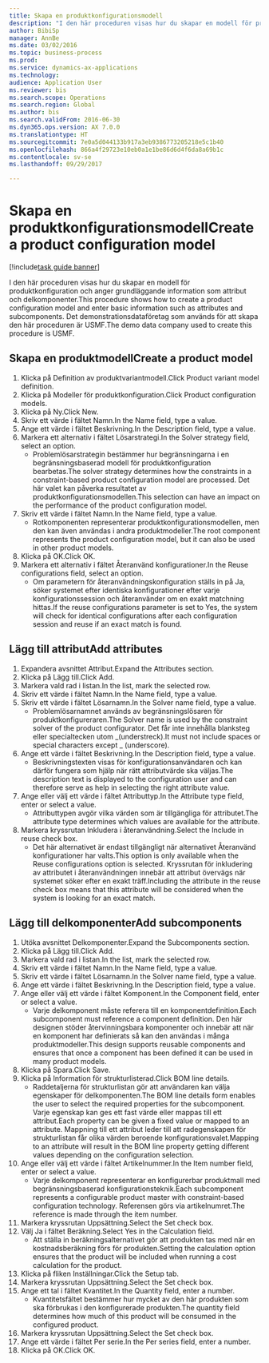 ```yaml
--- 
title: Skapa en produktkonfigurationsmodell
description: "I den här proceduren visas hur du skapar en modell för produktkonfiguration och anger grundläggande information som attribut och delkomponenter."
author: BibiSp
manager: AnnBe
ms.date: 03/02/2016
ms.topic: business-process
ms.prod: 
ms.service: dynamics-ax-applications
ms.technology: 
audience: Application User
ms.reviewer: bis
ms.search.scope: Operations
ms.search.region: Global
ms.author: bis
ms.search.validFrom: 2016-06-30
ms.dyn365.ops.version: AX 7.0.0
ms.translationtype: HT
ms.sourcegitcommit: 7e0a5d044133b917a3eb9386773205218e5c1b40
ms.openlocfilehash: 866a4f29723e10eb0a1e1be86d6d4f6da8a69b1c
ms.contentlocale: sv-se
ms.lasthandoff: 09/29/2017

---
```

# <a name="create-a-product-configuration-model"></a><span data-ttu-id="6ef9c-103">Skapa en produktkonfigurationsmodell</span><span class="sxs-lookup"><span data-stu-id="6ef9c-103">Create a product configuration model</span></span>

[!include[task guide banner](../../includes/task-guide-banner.md)]

<span data-ttu-id="6ef9c-104">I den här proceduren visas hur du skapar en modell för produktkonfiguration och anger grundläggande information som attribut och delkomponenter.</span><span class="sxs-lookup"><span data-stu-id="6ef9c-104">This procedure shows how to create a product configuration model and enter basic information such as attributes and subcomponents.</span></span> <span data-ttu-id="6ef9c-105">Det demonstrationsdataföretag som används för att skapa den här proceduren är USMF.</span><span class="sxs-lookup"><span data-stu-id="6ef9c-105">The demo data company used to create this procedure is USMF.</span></span>


## <a name="create-a-product-model"></a><span data-ttu-id="6ef9c-106">Skapa en produktmodell</span><span class="sxs-lookup"><span data-stu-id="6ef9c-106">Create a product model</span></span>
1. <span data-ttu-id="6ef9c-107">Klicka på Definition av produktvariantmodell.</span><span class="sxs-lookup"><span data-stu-id="6ef9c-107">Click Product variant model definition.</span></span>
2. <span data-ttu-id="6ef9c-108">Klicka på Modeller för produktkonfiguration.</span><span class="sxs-lookup"><span data-stu-id="6ef9c-108">Click Product configuration models.</span></span>
3. <span data-ttu-id="6ef9c-109">Klicka på Ny.</span><span class="sxs-lookup"><span data-stu-id="6ef9c-109">Click New.</span></span>
4. <span data-ttu-id="6ef9c-110">Skriv ett värde i fältet Namn.</span><span class="sxs-lookup"><span data-stu-id="6ef9c-110">In the Name field, type a value.</span></span>
5. <span data-ttu-id="6ef9c-111">Ange ett värde i fältet Beskrivning.</span><span class="sxs-lookup"><span data-stu-id="6ef9c-111">In the Description field, type a value.</span></span>
6. <span data-ttu-id="6ef9c-112">Markera ett alternativ i fältet Lösarstrategi.</span><span class="sxs-lookup"><span data-stu-id="6ef9c-112">In the Solver strategy field, select an option.</span></span>
    * <span data-ttu-id="6ef9c-113">Problemlösarstrategin bestämmer hur begränsningarna i en begränsningsbaserad modell för produktkonfiguration bearbetas.</span><span class="sxs-lookup"><span data-stu-id="6ef9c-113">The solver strategy determines how the constraints in a constraint-based product configuration model are processed.</span></span> <span data-ttu-id="6ef9c-114">Det här valet kan påverka resultatet av produktkonfigurationsmodellen.</span><span class="sxs-lookup"><span data-stu-id="6ef9c-114">This selection can have an impact on the performance of the product configuration model.</span></span>  
7. <span data-ttu-id="6ef9c-115">Skriv ett värde i fältet Namn.</span><span class="sxs-lookup"><span data-stu-id="6ef9c-115">In the Name field, type a value.</span></span>
    * <span data-ttu-id="6ef9c-116">Rotkomponenten representerar produktkonfigurationsmodellen, men den kan även användas i andra produktmodeller.</span><span class="sxs-lookup"><span data-stu-id="6ef9c-116">The root component represents the product configuration model, but it can also be used in other product models.</span></span>  
8. <span data-ttu-id="6ef9c-117">Klicka på OK.</span><span class="sxs-lookup"><span data-stu-id="6ef9c-117">Click OK.</span></span>
9. <span data-ttu-id="6ef9c-118">Markera ett alternativ i fältet Återanvänd konfigurationer.</span><span class="sxs-lookup"><span data-stu-id="6ef9c-118">In the Reuse configurations field, select an option.</span></span>
    * <span data-ttu-id="6ef9c-119">Om parametern för återanvändningskonfiguration ställs in på Ja, söker systemet efter identiska konfigurationer efter varje konfigurationssession och återanvänder om en exakt matchning hittas.</span><span class="sxs-lookup"><span data-stu-id="6ef9c-119">If the reuse configurations parameter is set to Yes, the system will check for identical configurations after each configuration session and reuse if an exact match is found.</span></span>  

## <a name="add-attributes"></a><span data-ttu-id="6ef9c-120">Lägg till attribut</span><span class="sxs-lookup"><span data-stu-id="6ef9c-120">Add attributes</span></span>
1. <span data-ttu-id="6ef9c-121">Expandera avsnittet Attribut.</span><span class="sxs-lookup"><span data-stu-id="6ef9c-121">Expand the Attributes section.</span></span>
2. <span data-ttu-id="6ef9c-122">Klicka på Lägg till.</span><span class="sxs-lookup"><span data-stu-id="6ef9c-122">Click Add.</span></span>
3. <span data-ttu-id="6ef9c-123">Markera vald rad i listan.</span><span class="sxs-lookup"><span data-stu-id="6ef9c-123">In the list, mark the selected row.</span></span>
4. <span data-ttu-id="6ef9c-124">Skriv ett värde i fältet Namn.</span><span class="sxs-lookup"><span data-stu-id="6ef9c-124">In the Name field, type a value.</span></span>
5. <span data-ttu-id="6ef9c-125">Skriv ett värde i fältet Lösarnamn.</span><span class="sxs-lookup"><span data-stu-id="6ef9c-125">In the Solver name field, type a value.</span></span>
    * <span data-ttu-id="6ef9c-126">Problemlösarnamnet används av begränsningslösaren för produktkonfigureraren.</span><span class="sxs-lookup"><span data-stu-id="6ef9c-126">The Solver name is used by the constraint solver of the product configurator.</span></span> <span data-ttu-id="6ef9c-127">Det får inte innehålla blanksteg eller specialtecken utom _(understreck).</span><span class="sxs-lookup"><span data-stu-id="6ef9c-127">It must not include spaces or special characters except _ (underscore).</span></span>  
6. <span data-ttu-id="6ef9c-128">Ange ett värde i fältet Beskrivning.</span><span class="sxs-lookup"><span data-stu-id="6ef9c-128">In the Description field, type a value.</span></span>
    * <span data-ttu-id="6ef9c-129">Beskrivningstexten visas för konfigurationsanvändaren och kan därför fungera som hjälp när rätt attributvärde ska väljas.</span><span class="sxs-lookup"><span data-stu-id="6ef9c-129">The description text is displayed to the configuration user and can therefore serve as help in selecting the right attribute value.</span></span>  
7. <span data-ttu-id="6ef9c-130">Ange eller välj ett värde i fältet Attributtyp.</span><span class="sxs-lookup"><span data-stu-id="6ef9c-130">In the Attribute type field, enter or select a value.</span></span>
    * <span data-ttu-id="6ef9c-131">Attributtypen avgör vilka värden som är tillgängliga för attributet.</span><span class="sxs-lookup"><span data-stu-id="6ef9c-131">The attribute type determines which values are available for the attribute.</span></span>  
8. <span data-ttu-id="6ef9c-132">Markera kryssrutan Inkludera i återanvändning.</span><span class="sxs-lookup"><span data-stu-id="6ef9c-132">Select the Include in reuse check box.</span></span>
    * <span data-ttu-id="6ef9c-133">Det här alternativet är endast tillgängligt när alternativet Återanvänd konfigurationer har valts.</span><span class="sxs-lookup"><span data-stu-id="6ef9c-133">This option is only available when the Reuse configurations option is selected.</span></span> <span data-ttu-id="6ef9c-134">Kryssrutan för inkludering av attributet i återanvändningen innebär att attribut övervägs när systemet söker efter en exakt träff.</span><span class="sxs-lookup"><span data-stu-id="6ef9c-134">Including the attribute in the reuse check box means that this attribute will be considered when the system is looking for an exact match.</span></span>  

## <a name="add-subcomponents"></a><span data-ttu-id="6ef9c-135">Lägg till delkomponenter</span><span class="sxs-lookup"><span data-stu-id="6ef9c-135">Add subcomponents</span></span>
1. <span data-ttu-id="6ef9c-136">Utöka avsnittet Delkomponenter.</span><span class="sxs-lookup"><span data-stu-id="6ef9c-136">Expand the Subcomponents section.</span></span>
2. <span data-ttu-id="6ef9c-137">Klicka på Lägg till.</span><span class="sxs-lookup"><span data-stu-id="6ef9c-137">Click Add.</span></span>
3. <span data-ttu-id="6ef9c-138">Markera vald rad i listan.</span><span class="sxs-lookup"><span data-stu-id="6ef9c-138">In the list, mark the selected row.</span></span>
4. <span data-ttu-id="6ef9c-139">Skriv ett värde i fältet Namn.</span><span class="sxs-lookup"><span data-stu-id="6ef9c-139">In the Name field, type a value.</span></span>
5. <span data-ttu-id="6ef9c-140">Skriv ett värde i fältet Lösarnamn.</span><span class="sxs-lookup"><span data-stu-id="6ef9c-140">In the Solver name field, type a value.</span></span>
6. <span data-ttu-id="6ef9c-141">Ange ett värde i fältet Beskrivning.</span><span class="sxs-lookup"><span data-stu-id="6ef9c-141">In the Description field, type a value.</span></span>
7. <span data-ttu-id="6ef9c-142">Ange eller välj ett värde i fältet Komponent.</span><span class="sxs-lookup"><span data-stu-id="6ef9c-142">In the Component field, enter or select a value.</span></span>
    * <span data-ttu-id="6ef9c-143">Varje delkomponent måste referera till en komponentdefinition.</span><span class="sxs-lookup"><span data-stu-id="6ef9c-143">Each subcomponent must reference a component definition.</span></span> <span data-ttu-id="6ef9c-144">Den här designen stöder återvinningsbara komponenter och innebär att när en komponent har definierats så kan den användas i många produktmodeller.</span><span class="sxs-lookup"><span data-stu-id="6ef9c-144">This design supports reusable components and ensures that once a component has been defined it can be used in many product models.</span></span>  
8. <span data-ttu-id="6ef9c-145">Klicka på Spara.</span><span class="sxs-lookup"><span data-stu-id="6ef9c-145">Click Save.</span></span>
9. <span data-ttu-id="6ef9c-146">Klicka på Information för strukturlisterad.</span><span class="sxs-lookup"><span data-stu-id="6ef9c-146">Click BOM line details.</span></span>
    * <span data-ttu-id="6ef9c-147">Raddetaljerna för strukturlistan gör att användaren kan välja egenskaper för delkomponenten.</span><span class="sxs-lookup"><span data-stu-id="6ef9c-147">The BOM line details form enables the user to select the required properties for the subcomponent.</span></span> <span data-ttu-id="6ef9c-148">Varje egenskap kan ges ett fast värde eller mappas till ett attribut.</span><span class="sxs-lookup"><span data-stu-id="6ef9c-148">Each property can be given a fixed value or mapped to an attribute.</span></span> <span data-ttu-id="6ef9c-149">Mappning till ett attribut leder till att radegenskapen för strukturlistan får olika värden beroende konfigurationsvalet.</span><span class="sxs-lookup"><span data-stu-id="6ef9c-149">Mapping to an attribute will result in the BOM line property getting different values depending on the configuration selection.</span></span>  
10. <span data-ttu-id="6ef9c-150">Ange eller välj ett värde i fältet Artikelnummer.</span><span class="sxs-lookup"><span data-stu-id="6ef9c-150">In the Item number field, enter or select a value.</span></span>
    * <span data-ttu-id="6ef9c-151">Varje delkomponent representerar en konfigurerbar produktmall med begränsningsbaserad konfigurationsteknik.</span><span class="sxs-lookup"><span data-stu-id="6ef9c-151">Each subcomponent represents a configurable product master with constraint-based configuration technology.</span></span> <span data-ttu-id="6ef9c-152">Referensen görs via artikelnumret.</span><span class="sxs-lookup"><span data-stu-id="6ef9c-152">The reference is made through the item number.</span></span>  
11. <span data-ttu-id="6ef9c-153">Markera kryssrutan Uppsättning.</span><span class="sxs-lookup"><span data-stu-id="6ef9c-153">Select the Set check box.</span></span>
12. <span data-ttu-id="6ef9c-154">Välj Ja i fältet Beräkning.</span><span class="sxs-lookup"><span data-stu-id="6ef9c-154">Select Yes in the Calculation field.</span></span>
    * <span data-ttu-id="6ef9c-155">Att ställa in beräkningsalternativet gör att produkten tas med när en kostnadsberäkning förs för produkten.</span><span class="sxs-lookup"><span data-stu-id="6ef9c-155">Setting the calculation option ensures that the product will be included when running a cost calculation for the product.</span></span>  
13. <span data-ttu-id="6ef9c-156">Klicka på fliken Inställningar.</span><span class="sxs-lookup"><span data-stu-id="6ef9c-156">Click the Setup tab.</span></span>
14. <span data-ttu-id="6ef9c-157">Markera kryssrutan Uppsättning.</span><span class="sxs-lookup"><span data-stu-id="6ef9c-157">Select the Set check box.</span></span>
15. <span data-ttu-id="6ef9c-158">Ange ett tal i fältet Kvantitet.</span><span class="sxs-lookup"><span data-stu-id="6ef9c-158">In the Quantity field, enter a number.</span></span>
    * <span data-ttu-id="6ef9c-159">Kvantitetsfältet bestämmer hur mycket av den här produkten som ska förbrukas i den konfigurerade produkten.</span><span class="sxs-lookup"><span data-stu-id="6ef9c-159">The quantity field determines how much of this product will be consumed in the configured product.</span></span>  
16. <span data-ttu-id="6ef9c-160">Markera kryssrutan Uppsättning.</span><span class="sxs-lookup"><span data-stu-id="6ef9c-160">Select the Set check box.</span></span>
17. <span data-ttu-id="6ef9c-161">Ange ett värde i fältet Per serie.</span><span class="sxs-lookup"><span data-stu-id="6ef9c-161">In the Per series field, enter a number.</span></span>
18. <span data-ttu-id="6ef9c-162">Klicka på OK.</span><span class="sxs-lookup"><span data-stu-id="6ef9c-162">Click OK.</span></span>


